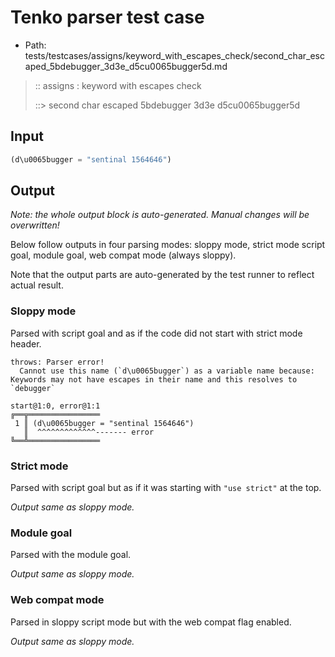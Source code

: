 # Tenko parser test case

- Path: tests/testcases/assigns/keyword_with_escapes_check/second_char_escaped_5bdebugger_3d3e_d5cu0065bugger5d.md

> :: assigns : keyword with escapes check
>
> ::> second char escaped 5bdebugger 3d3e d5cu0065bugger5d

## Input

`````js
(d\u0065bugger = "sentinal 1564646")
`````

## Output

_Note: the whole output block is auto-generated. Manual changes will be overwritten!_

Below follow outputs in four parsing modes: sloppy mode, strict mode script goal, module goal, web compat mode (always sloppy).

Note that the output parts are auto-generated by the test runner to reflect actual result.

### Sloppy mode

Parsed with script goal and as if the code did not start with strict mode header.

`````
throws: Parser error!
  Cannot use this name (`d\u0065bugger`) as a variable name because: Keywords may not have escapes in their name and this resolves to `debugger`

start@1:0, error@1:1
╔══╦════════════════
 1 ║ (d\u0065bugger = "sentinal 1564646")
   ║  ^^^^^^^^^^^^^------- error
╚══╩════════════════

`````

### Strict mode

Parsed with script goal but as if it was starting with `"use strict"` at the top.

_Output same as sloppy mode._

### Module goal

Parsed with the module goal.

_Output same as sloppy mode._

### Web compat mode

Parsed in sloppy script mode but with the web compat flag enabled.

_Output same as sloppy mode._
